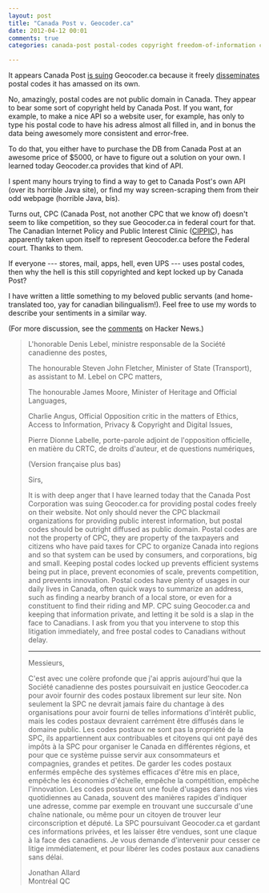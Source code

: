 ```yaml
---
layout: post
title: "Canada Post v. Geocoder.ca"
date: 2012-04-12 00:01
comments: true
categories: canada-post postal-codes copyright freedom-of-information canada

---
```


It appears Canada Post [is suing][1] Geocoder.ca because it 
freely [disseminates][2] postal codes it has amassed on its own. 

No, amazingly, postal codes are not public domain in Canada. They 
appear to bear some sort of copyright held by Canada Post. If you want,
for example, to make a nice API so a website user, for example, has
only to type his postal code to have his adress almost all filled in, 
and in bonus the data being awesomely more consistent and error-free.

To do that, you either have to purchase the DB from Canada Post at an
awesome price of $5000, or have to figure out a solution on your own.
I learned today Geocoder.ca provides that kind of API.

<!-- more -->
I spent many hours trying to find a way to get to Canada Post's own API
(over its horrible Java site), or find my way screen-scraping them from
their odd webpage (horrible Java, bis).

Turns out, CPC (Canada Post, not another CPC that we know of) doesn't seem 
to like competition, so they sue Geocoder.ca in federal court for that.
The Canadian Internet Policy and Public Interest Clinic ([CIPPIC][4]), 
has apparently taken upon itself to represent Geocoder.ca before the
Federal court. Thanks to them.

If everyone --- stores, mail, apps, hell, even UPS --- uses postal 
codes, then why the hell is this still copyrighted and kept locked up
by Canada Post?

I have written a little something to my beloved public servants (and 
home-translated too, yay for canadian bilingualism!). Feel free to use
my words to describe your sentiments in a similar way.

(For more discussion, see the [comments][3] on Hacker News.)

> L'honorable Denis Lebel, ministre responsable de la Société canadienne
> des postes,
> 
> The honourable Steven John Fletcher, Minister of State (Transport), as
> assistant to M. Lebel on CPC matters,
> 
> The honourable James Moore, Minister of Heritage and Official Languages,
> 
> Charlie Angus, Official Opposition critic in the matters of Ethics,
> Access to Information, Privacy & Copyright and Digital Issues,
> 
> Pierre Dionne Labelle, porte-parole adjoint de l'opposition officielle,
> en matière du CRTC, de droits d'auteur, et de questions numériques,
> 
> (Version française plus bas)
> 
> Sirs,
> 
> It is with deep anger that I have learned today that the Canada Post
> Corporation was suing Geocoder.ca for providing postal codes freely on
> their website. Not only should never the CPC blackmail organizations for
> providing public interest information, but postal codes should be
> outright diffused as public domain. Postal codes are not the property of
> CPC, they are property of the taxpayers and citizens who have paid taxes
> for CPC to organize Canada into regions and so that system can be used
> by consumers, and corporations, big and small. Keeping postal codes
> locked up prevents efficient systems being put in place, prevent
> economies of scale, prevents competition, and prevents innovation.
> Postal codes have plenty of usages in our daily lives in Canada, often
> quick ways to summarize an address, such as finding a nearby branch of a
> local store, or even for a constituent to find their riding and MP. CPC
> suing Geocoder.ca and keeping that information private, and letting it
> be sold is a slap in the face to Canadians. I ask from you that you
> intervene to stop this litigation immediately, and free postal codes to
> Canadians without delay.
> 
> * * *
> 
> Messieurs,
> 
> C'est avec une colère profonde que j'ai appris aujourd'hui que la
> Société canadienne des postes poursuivait en justice Geocoder.ca pour
> avoir fournir des codes postaux librement sur leur site. Non seulement
> la SPC ne devrait jamais faire du chantage à des organisations pour
> avoir fourni de telles informations d'intérêt public, mais les codes
> postaux devraient carrément être diffusés dans le domaine public. Les
> codes postaux ne sont pas la propriété de la SPC, ils appartiennent aux
> contribuables et citoyens qui ont payé des impôts à la SPC pour
> organiser le Canada en différentes régions, et pour que ce système
> puisse servir aux consommateurs et compagnies, grandes et petites. De
> garder les codes postaux enfermés empêche des systèmes efficaces d'être
> mis en place, empêche les économies d'échelle, empêche la compétition,
> empêche l'innovation. Les codes postaux ont une foule d'usages dans nos
> vies quotidiennes au Canada, souvent des manières rapides d'indiquer une
> adresse, comme par exemple en trouvant une succursale d'une chaîne
> nationale, ou même pour un citoyen de trouver leur circonscription et
> député. La SPC poursuivant Geocoder.ca et gardant ces informations
> privées, et les laisser être vendues, sont une claque à la face des
> canadiens. Je vous demande d'intervenir pour cesser ce litige
> immédiatement, et pour libérer les codes postaux aux canadiens sans
> délai.
> 
> 
> Jonathan Allard  
> Montréal QC

[1]: http://geocoder.ca/?sued=1
[2]: http://geocoder.ca/?freedata=1
[3]: http://news.ycombinator.com/item?id=3830211
[4]: http://www.cippic.ca/en
